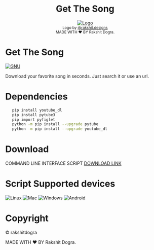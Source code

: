 <h1 align="center">Get The Song</h1>
<p align="center">
  <a href="https://github.com/rakshitdogra/GetTheSong"><img src="icons/256icon.png" alt="Logo"></img></a>
  <br/>
  <sub>Logo by <a href="https://www.instagram.com/rakshit.designs/">@rakshit.designs</a></sub>
  </br>
  <sub>MADE WITH ❤️ BY Rakshit Dogra.</sub>
</p>

# Get The Song
[![GNU](https://img.shields.io/github/license/rakshitdogra/GetTheSong)](https://github.com/rakshitdogra/GetTheSong/blob/main/LICENSE)

Download your favorite song in seconds.
Just search it or use an url.

# Dependencies
```bash
   pip install youtube_dl
   pip install pytube3
   pip import pyfiglet
   python -m pip install --upgrade pytube
   python -m pip install --upgrade youtube_dl
```

# Download
COMMAND LINE INTERFACE SCRIPT <a href="https://github.com/rakshitdogra/GetTheSong/releases/">DOWNLOAD LINK</a>

# Script Supported devices
![Linux](https://img.shields.io/badge/Linux-FCC624?style=for-the-badge&logo=linux&logoColor=black)
![Mac](https://img.shields.io/badge/mac%20os-000000?style=for-the-badge&logo=apple&logoColor=white)
![Windows](https://img.shields.io/badge/Windows-0078D6?style=for-the-badge&logo=windows&logoColor=white)
![Android](https://img.shields.io/badge/Android-000000?style=for-the-badge&logo=android&logoColor=Green)
# Copyright
© rakshitdogra

MADE WITH ❤️ BY Rakshit Dogra.
